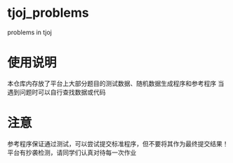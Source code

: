 # tjoj_problems
problems in tjoj

# 使用说明
本仓库内存放了平台上大部分题目的测试数据、随机数据生成程序和参考程序
当遇到问题时可以自行查找数据或代码

# 注意
参考程序保证通过测试，可以尝试提交标准程序，但不要将其作为最终提交结果！
平台有抄袭检测，请同学们认真对待每一次作业
